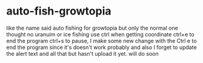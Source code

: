 # auto-fish-growtopia
like the name said auto fishing for growtopia but only the normal one thought no uranuim or ice fishing 
use ctrl when getting coordinate
ctrl+e to end the program
ctrl+s to pause,
I make some new change with the Ctrl e to end the program since it's doesn't work probably and also I forget to update the alert text and all that but hasn't upload it yet. will do soon 
